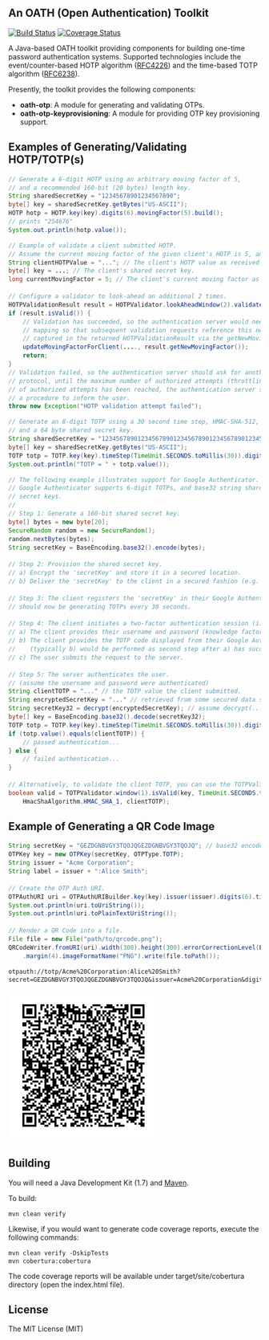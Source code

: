 ## An OATH (Open Authentication) Toolkit

[![Build Status](https://travis-ci.org/johnnymongiat/oath.svg?branch=master)](https://travis-ci.org/johnnymongiat/oath)
[![Coverage Status](https://coveralls.io/repos/johnnymongiat/oath/badge.png)](https://coveralls.io/r/johnnymongiat/oath)

A Java-based OATH toolkit providing components for building one-time password authentication systems. Supported technologies include the event/counter-based HOTP algorithm ([RFC4226](https://tools.ietf.org/html/rfc4226)) and the time-based TOTP algorithm ([RFC6238](https://tools.ietf.org/html/rfc6238)).

Presently, the toolkit provides the following components:

* **oath-otp**: A module for generating and validating OTPs.
* **oath-otp-keyprovisioning**: A module for providing OTP key provisioning support.

## Examples of Generating/Validating HOTP/TOTP(s)

```java
// Generate a 6-digit HOTP using an arbitrary moving factor of 5, 
// and a recommended 160-bit (20 bytes) length key.
String sharedSecretKey = "12345678901234567890";
byte[] key = sharedSecretKey.getBytes("US-ASCII");
HOTP hotp = HOTP.key(key).digits(6).movingFactor(5).build();
// prints "254676"
System.out.println(hotp.value());
```

```java
// Example of validate a client submitted HOTP.
// Assume the current moving factor of the given client's HOTP is 5, and HOTP's are 6-digits.
String clientHOTPValue = "..."; // The client's HOTP value as received by the authentication server.
byte[] key = ...; // The client's shared secret key.
long currentMovingFactor = 5; // The client's current moving factor as determined by the authentication server.

// Configure a validator to look-ahead an additional 2 times.
HOTPValidationResult result = HOTPValidator.lookAheadWindow(2).validate(key, currentMovingFactor, 6, clientHOTPValue);
if (result.isValid()) {
    // Validation has succeeded, so the authentication server would need to update the client's current moving factor
    // mapping so that subsequent validation requests reference this new/updated value. the new/updated value is
    // captured in the returned HOTPValidationResult via the getNewMovingFactor() method.
    updateMovingFactorForClient(...., result.getNewMovingFactor());
    return;
}
// Validation failed, so the authentication server should ask for another authentication pass of the HOTP validation
// protocol, until the maximum number of authorized attempts (throttling parameter) is reached. Once the maximum number 
// of authorized attempts has been reached, the authentication server should lock out the client's account, and initiate
// a procedure to inform the user.
throw new Exception("HOTP validation attempt failed");
```

```java
// Generate an 8-digit TOTP using a 30 second time step, HMAC-SHA-512,
// and a 64 byte shared secret key.
String sharedSecretKey = "1234567890123456789012345678901234567890123456789012345678901234";
byte[] key = sharedSecretKey.getBytes("US-ASCII");
TOTP totp = TOTP.key(key).timeStep(TimeUnit.SECONDS.toMillis(30)).digits(8).hmacSha512().build();
System.out.println("TOTP = " + totp.value());
```

```java
// The following example illustrates support for Google Authenticator.
// Google Authenticator supports 6-digit TOTPs, and base32 string shared
// secret keys.
//
// Step 1: Generate a 160-bit shared secret key.
byte[] bytes = new byte[20];
SecureRandom random = new SecureRandom();
random.nextBytes(bytes);
String secretKey = BaseEncoding.base32().encode(bytes);

// Step 2: Provision the shared secret key.
// a) Encrypt the 'secretKey' and store it in a secured location.
// b) Deliver the 'secretKey' to the client in a secured fashion (e.g. QR code over SSL)

// Step 3: The client registers the 'secretKey' in their Google Authenticator app. The app
// should now be generating TOTPs every 30 seconds.

// Step 4: The client initiates a two-factor authentication session (i.e. online banking login).
// a) The client provides their username and password (knowledge factor)
// b) The client provides the TOTP code displayed from their Google Authenticator app.
//    (typically b) would be performed as second step after a) has succeeded)
// c) The user submits the request to the server.

// Step 5: The server authenticates the user.
// (assume the username and password were authenticated)
String clientTOTP = "..." // the TOTP value the client submitted.
String encryptedSecretKey = "..." // retrieved from some secured data store.
String secretKey32 = decrypt(encryptedSecretKey); // assume decrypt(...) is implemented
byte[] key = BaseEncoding.base32().decode(secretKey32);
TOTP totp = TOTP.key(key).timeStep(TimeUnit.SECONDS.toMillis(30)).digits(6).hmacSha1().build();
if (totp.value().equals(clientTOTP)) {
    // passed authentication...
} else {
    // failed authentication...
}

// Alternatively, to validate the client TOTP, you can use the TOTPValidator class:
boolean valid = TOTPValidator.window(1).isValid(key, TimeUnit.SECONDS.toMillis(30), 6, 
    HmacShaAlgorithm.HMAC_SHA_1, clientTOTP);
```

## Example of Generating a QR Code Image

```java
String secretKey = "GEZDGNBVGY3TQOJQGEZDGNBVGY3TQOJQ"; // base32 encoded key.
OTPKey key = new OTPKey(secretKey, OTPType.TOTP);
String issuer = "Acme Corporation";
String label = issuer + ":Alice Smith";

// Create the OTP Auth URI. 
OTPAuthURI uri = OTPAuthURIBuilder.key(key).issuer(issuer).digits(6).timeStep(30000L).build(label, true);
System.out.println(uri.toUriString());
System.out.println(uri.toPlainTextUriString());

// Render a QR Code into a file.
File file = new File("path/to/qrcode.png");
QRCodeWriter.fromURI(uri).width(300).height(300).errorCorrectionLevel(ErrorCorrectionLevel.H)
    .margin(4).imageFormatName("PNG").write(file.toPath());
```

    otpauth://totp/Acme%20Corporation:Alice%20Smith?secret=GEZDGNBVGY3TQOJQGEZDGNBVGY3TQOJQ&issuer=Acme%20Corporation&digits=6&period=30

![QRCodeScreenshot](misc/qrcode.png)

## Building

You will need a Java Development Kit (1.7) and [Maven](http://maven.apache.org/).
    
To build:

    mvn clean verify
    
Likewise, if you would want to generate code coverage reports, execute the following commands:

    mvn clean verify -DskipTests
    mvn cobertura:cobertura
    
The code coverage reports will be available under target/site/cobertura directory (open the index.html file).

## License

The MIT License (MIT)